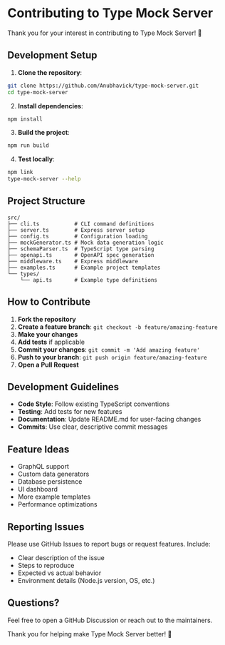# Contributing to Type Mock Server

Thank you for your interest in contributing to Type Mock Server! 🎉

## Development Setup

1. **Clone the repository**:
```bash
git clone https://github.com/Anubhavick/type-mock-server.git
cd type-mock-server
```

2. **Install dependencies**:
```bash
npm install
```

3. **Build the project**:
```bash
npm run build
```

4. **Test locally**:
```bash
npm link
type-mock-server --help
```

## Project Structure

```
src/
├── cli.ts           # CLI command definitions
├── server.ts        # Express server setup
├── config.ts        # Configuration loading
├── mockGenerator.ts # Mock data generation logic
├── schemaParser.ts  # TypeScript type parsing
├── openapi.ts       # OpenAPI spec generation
├── middleware.ts    # Express middleware
├── examples.ts      # Example project templates
└── types/
    └── api.ts       # Example type definitions
```

## How to Contribute

1. **Fork the repository**
2. **Create a feature branch**: `git checkout -b feature/amazing-feature`
3. **Make your changes**
4. **Add tests** if applicable
5. **Commit your changes**: `git commit -m 'Add amazing feature'`
6. **Push to your branch**: `git push origin feature/amazing-feature`
7. **Open a Pull Request**

## Development Guidelines

- **Code Style**: Follow existing TypeScript conventions
- **Testing**: Add tests for new features
- **Documentation**: Update README.md for user-facing changes
- **Commits**: Use clear, descriptive commit messages

## Feature Ideas

- GraphQL support
- Custom data generators
- Database persistence
- UI dashboard
- More example templates
- Performance optimizations

## Reporting Issues

Please use GitHub Issues to report bugs or request features. Include:
- Clear description of the issue
- Steps to reproduce
- Expected vs actual behavior
- Environment details (Node.js version, OS, etc.)

## Questions?

Feel free to open a GitHub Discussion or reach out to the maintainers.

Thank you for helping make Type Mock Server better! 🚀
